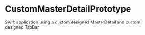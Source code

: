 # CustomMasterDetailPrototype
Swift application using a custom designed MasterDetail and custom designed TabBar
